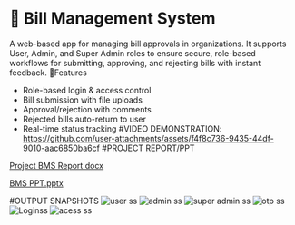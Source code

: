 # 💼 Bill Management System

A web-based app for managing bill approvals in organizations. It supports User, Admin, and Super Admin roles to ensure secure, role-based workflows for submitting, approving, and rejecting bills with instant feedback.
🔑Features
- Role-based login & access control
- Bill submission with file uploads
- Approval/rejection with comments
- Rejected bills auto-return to user
- Real-time status tracking
  #VIDEO DEMONSTRATION:
https://github.com/user-attachments/assets/f4f8c736-9435-44df-9010-aac6850ba6cf
#PROJECT REPORT/PPT

[Project BMS Report.docx](https://github.com/user-attachments/files/19921239/Project.BMS.Report.docx)

[BMS PPT.pptx](https://github.com/user-attachments/files/19921236/BMS.PPT.pptx)

#OUTPUT SNAPSHOTS
![user ss](https://github.com/user-attachments/assets/1b764ca4-556a-4319-9620-7809b25ce9f0)
![admin ss](https://github.com/user-attachments/assets/0d20bccd-ee94-4618-a20a-ec3e35709db9)
![super admin ss](https://github.com/user-attachments/assets/c2aa090d-ac20-4bd6-8c90-6aa94ad5013f)
![otp ss](https://github.com/user-attachments/assets/1e272c1b-b175-4f0f-811a-233589da8c7e)
![Loginss](https://github.com/user-attachments/assets/fe24f6e4-e582-4b05-b906-d7838b9c506b)
![acess ss](https://github.com/user-attachments/assets/2659601a-f8ae-437f-8a53-fdbaa3d5c8f6)


